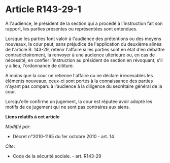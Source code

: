 # Article R143-29-1

A l'audience, le président de la section qui a procédé à l'instruction fait son rapport, les parties présentes ou
représentées sont entendues. 

Lorsque les parties font valoir à l'audience des prétentions ou des moyens nouveaux, la cour peut, sans préjudice de
l'application du deuxième alinéa de l'article R. 143-29, retenir l'affaire si les parties sont en état d'en débattre
contradictoirement, la renvoyer à une audience ultérieure ou, en cas de nécessité, en confier l'instruction au président de
section en révoquant, s'il y a lieu, l'ordonnance de clôture.

A moins que la cour ne retienne l'affaire ou ne déclare irrecevables les éléments nouveaux, ceux-ci sont portés à la
connaissance des parties n'ayant pas comparu à l'audience à la diligence du secrétaire général de la cour. 

Lorsqu'elle confirme un jugement, la cour est réputée avoir adopté les motifs de ce jugement qui ne sont pas contraires aux
siens.

**Liens relatifs à cet article**

_Modifié par_:

  - Décret n°2010-1165 du 1er octobre 2010 - art. 14

_Cite_:

  - Code de la sécurité sociale. - art. R143-29
